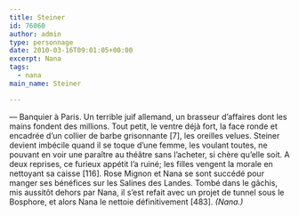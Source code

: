```yaml
---
title: Steiner
id: 76060
author: admin
type: personnage
date: 2010-03-16T09:01:05+00:00
excerpt: Nana
tags:
  - nana
main_name: Steiner

---
```

— Banquier à Paris. Un terrible juif allemand, un brasseur d&rsquo;affaires dont les mains fondent des millions. Tout petit, le ventre déjà fort, la face ronde et encadrée d&rsquo;un collier de barbe grisonnante [7], les oreilles velues. Steiner devient imbécile quand il se toque d&rsquo;une femme, les voulant toutes, ne pouvant en voir une paraître au théâtre sans l&rsquo;acheter, si chère qu&rsquo;elle soit. A deux reprises, ce furieux appétit l&rsquo;a ruiné; les filles vengent la morale en nettoyant sa caisse [116]. Rose Mignon et Nana se sont succédé pour manger ses bénéfices sur les Salines des Landes. Tombé dans le gâchis, mis aussitôt dehors par Nana, il s&rsquo;est refait avec un projet de tunnel sous le Bosphore, et alors Nana le nettoie définitivement [483]. _(Nana.)_